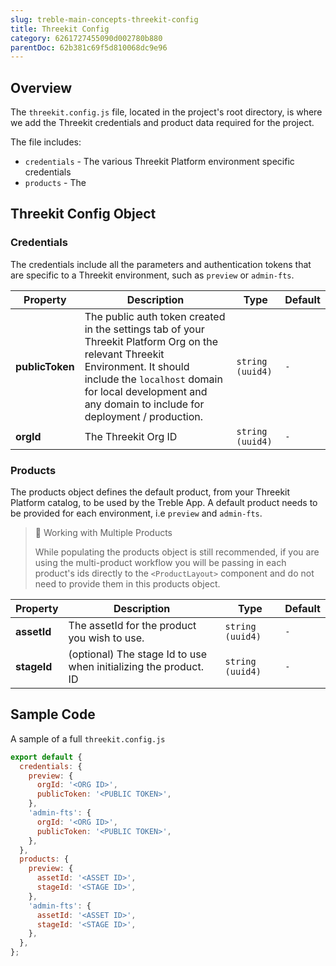 ```yaml
---
slug: treble-main-concepts-threekit-config
title: Threekit Config
category: 6261727455090d002780b880
parentDoc: 62b381c69f5d810068dc9e96
---
```


## Overview

The `threekit.config.js` file, located in the project's root directory, is where we add the Threekit credentials and product data required for the project.

The file includes:

- `credentials` - The various Threekit Platform environment specific credentials
- `products` - The

## Threekit Config Object

### Credentials

The credentials include all the parameters and authentication tokens that are specific to a Threekit environment, such as `preview` or `admin-fts`.

| Property        | Description                                                                                                                                                                                                                                 | Type             | Default |
| --------------- | ------------------------------------------------------------------------------------------------------------------------------------------------------------------------------------------------------------------------------------------- | ---------------- | ------- |
| **publicToken** | The public auth token created in the settings tab of your Threekit Platform Org on the relevant Threekit Environment. It should include the `localhost` domain for local development and any domain to include for deployment / production. | `string (uuid4)` | `-`     |
| **orgId**       | The Threekit Org ID                                                                                                                                                                                                                         | `string (uuid4)` | `-`     |

### Products

The products object defines the default product, from your Threekit Platform catalog, to be used by the Treble App. A default product needs to be provided for each environment, i.e `preview` and `admin-fts`.

> 📘 Working with Multiple Products
>
> While populating the products object is still recommended, if you are using the multi-product workflow you will be passing in each product's ids directly to the `<ProductLayout>` component and do not need to provide them in this products object.

| Property    | Description                                                      | Type             | Default |
| ----------- | ---------------------------------------------------------------- | ---------------- | ------- |
| **assetId** | The assetId for the product you wish to use.                     | `string (uuid4)` | `-`     |
| **stageId** | (optional) The stage Id to use when initializing the product. ID | `string (uuid4)` | `-`     |

## Sample Code

A sample of a full `threekit.config.js`

```js
export default {
  credentials: {
    preview: {
      orgId: '<ORG ID>',
      publicToken: '<PUBLIC TOKEN>',
    },
    'admin-fts': {
      orgId: '<ORG ID>',
      publicToken: '<PUBLIC TOKEN>',
    },
  },
  products: {
    preview: {
      assetId: '<ASSET ID>',
      stageId: '<STAGE ID>',
    },
    'admin-fts': {
      assetId: '<ASSET ID>',
      stageId: '<STAGE ID>',
    },
  },
};
```
